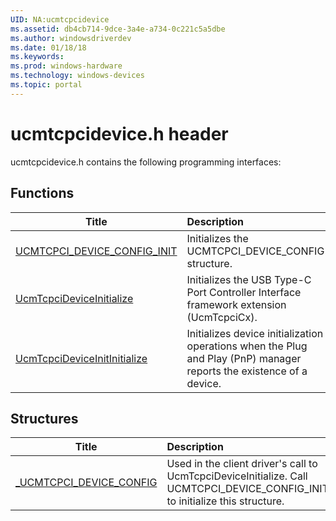 ```yaml
---
UID: NA:ucmtcpcidevice
ms.assetid: db4cb714-9dce-3a4e-a734-0c221c5a5dbe
ms.author: windowsdriverdev
ms.date: 01/18/18
ms.keywords: 
ms.prod: windows-hardware
ms.technology: windows-devices
ms.topic: portal
---
```


# ucmtcpcidevice.h header



ucmtcpcidevice.h contains the following programming interfaces:





## Functions
| Title | Description |
| ---- |:---- |
| [UCMTCPCI_DEVICE_CONFIG_INIT](nf-ucmtcpcidevice-ucmtcpci_device_config_init.md) | Initializes the UCMTCPCI_DEVICE_CONFIG structure. |
| [UcmTcpciDeviceInitialize](nf-ucmtcpcidevice-ucmtcpcideviceinitialize.md) | Initializes the USB Type-C Port Controller Interface framework extension (UcmTcpciCx). |
| [UcmTcpciDeviceInitInitialize](nf-ucmtcpcidevice-ucmtcpcideviceinitinitialize.md) | Initializes device initialization operations when the Plug and Play (PnP) manager reports the existence of a device. |



## Structures
| Title | Description |
| ---- |:---- |
| [_UCMTCPCI_DEVICE_CONFIG](ns-ucmtcpcidevice-_ucmtcpci_device_config.md) | Used in the client driver's call to UcmTcpciDeviceInitialize. Call UCMTCPCI_DEVICE_CONFIG_INIT to initialize this structure. |